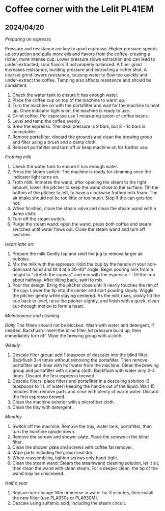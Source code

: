 # Coffee corner with the Lelit PL41EM

## 2024/04/20

*Preparing an espresso*

Pressure and resistance are key to good espresso. Higher pressure speeds up extraction and pulls more oils and flavors from the coffee, creating a richer, more intense cup. Lower pressure slows extraction and can lead to under-extracted, sour flavors if not properly balanced. A finer grind increases resistance, building pressure and extracting a richer shot. A coarser grind lowers resistance, causing water to flow too quickly and under-extract the coffee. Tamping also affects resistance and should be consistent.


1. Check the water tank to ensure it has enough water.
2. Place the coffee cup on top of the machine to warm up.
3. Turn the machine on with the portafilter and wait for the machine to heat up. Once indicator light is on, the machine is ready to use.
4. Grind coffee. Per espresso use 1 measuring spoon of coffee beans.
5. Level and tamp the coffee evenly. 
6. Brew the espresso. The ideal pressure is 9 bars, but 8 - 14 bars is acceptable.
7. Remove portafilter, discard the grounds and clean the brewing group and filter using a brush and a damp cloth. 
8. Reinsert portafilter and turn off or keep machine on for further use.


*Frothing milk*
1. Check the water tank to ensure it has enough water.
2. Press the steam switch. The machine is ready for steaming once the indicator light turns on. 
3. Froth milk. Immerse the wand, after opening the steam to the right amount, lower the pitcher to keep the wand close to the surface. Tilt the bottom of the pitcher to left, to have a clockwise frothed milk foam. The air intake should not be too little or too much. Stop if the can gets too hot.
4. When finished, close the steam valve and clean the steam wand with a damp cloth.  
5. Turn off the steam switch. 
6. Purge the steam wand: open the wand, press both coffee and steam switches until water flows out. Close the steam wand and turn off switches.

*Heart latte art*
1. Prepare the milk
Gently tap and swirl the jug to remove larger air bubbles.
2. Mix the milk with the espresso:
Hold the cup by the handle in your non-dominant hand and tilt it at a 30–40° angle. Begin pouring milk from a height to "stretch the canvas" and mix with the espresso — fill the cup about halfway. After tilting back, swirl to mix.
3. Pour the design:
Bring the pitcher close until it nearly touches the rim of the cup. Lower the tip into the center and start pouring slowly. Wiggle the pitcher gently while staying centered. As the milk rises, slowly tilt the cup back to level, raise the pitcher slightly, and finish with a quick, clean cut-through motion to form a heart.

*Maintenance and cleaning*

*Daily*
The filters should not be blocked. Wash with water and detergent, if needed. 
Backflush: insert the blind filter, let pressure build up, then immediately turn off. Wipe the brewing group with a cloth.

*Weekly*
1. Descale filter group: add 1 teaspoon of descaler into the blind filter. Backflush 3-4 times without removing the portafilter. Then remove portafilter and rinse with hot water from the machine. Clean the brewing group and portafilter with a damp cloth. Backflush with water only 3-4 times. Discard the first espresso brewed.
2. Descale filters: place filters and portafilter in a descaling solution (3 teaspoons to 1 L of water) keeping the handle out of the liquid.  Wait 15 minutes then remove parts and rinse with plenty of warm water. Discard the first espresso brewed.
3. Clean the machine exterior with a microfiber cloth.
4. Clean the tray with detergent.

*Monthly*
1. Switch off the machine. Remove the tray, water tank, portafilter, then turn the machine upside down.
2. Remove the screws and shower plate. Place the screws in the blind filter. 
3. Clean the shower plate and screws with coffee fat remover. 
4. Wipe parts including the group seal dry. 
5. When reassembling, tighten screws only hand-tight.
6. Clean the steam wand: Steam the steamwand cleaning solution, let it sit, then clean the wand with clean steam. For a deeper clean, the tip of the wand may be unscrewed.

*Half a year*
1. Replace ion-change filter: immerse in water for 3 minutes, then install the new filter (use PLA930s or PLA930M).
2. Descale using sulfamic acid, including the steam circuit.


